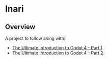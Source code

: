 # Inari

## Overview

A project to follow along with: 
* [The Ultimate Introduction to Godot 4 - Part 1](https://www.youtube.com/watch?v=nAh_Kx5Zh5Q).
* [The Ultimate Introduction to Godot 4 - Part 2](https://www.youtube.com/watch?v=TMhimQceLos).

